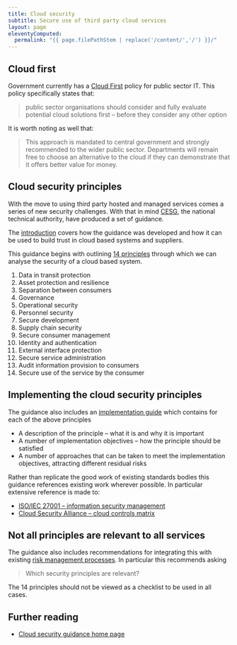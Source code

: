 ```yaml
---
title: Cloud security
subtitle: Secure use of third party cloud services
layout: page
eleventyComputed:
  permalink: "{{ page.filePathStem | replace('/content/','/') }}/"
---
```


## Cloud first

Government currently has a [Cloud First](https://web.archive.org/web/20151012003008/https://www.gov.uk/government/news/government-adopts-cloud-first-policy-for-public-sector-it) policy for public sector IT. This policy specifically states that:

> public sector organisations should consider and fully evaluate potential cloud solutions first – before they consider any other option

It is worth noting as well that:

> This approach is mandated to central government and strongly recommended to the wider public sector. Departments will remain free to choose an alternative to the cloud if they can demonstrate that it offers better value for money.

## Cloud security principles

With the move to using third party hosted and managed services comes a series of new security challenges. With that in mind [CESG](https://www.cesg.gov.uk/), the national technical authority, have produced a set of guidance.

The [introduction](https://web.archive.org/web/20151012003008/https://www.gov.uk/government/publications/cloud-security-guidance-introduction/cloud-security-guidance-introduction) covers how the guidance was developed and how it can be used to build trust in cloud based systems and suppliers.

This guidance begins with outlining [14 principles](https://web.archive.org/web/20151012003008/https://www.gov.uk/government/publications/cloud-service-security-principles/cloud-service-security-principles) through which we can analyse the security of a cloud based system.

1. Data in transit protection
2. Asset protection and resilience
3. Separation between consumers
4. Governance
5. Operational security
6. Personnel security
7. Secure development
8. Supply chain security
9. Secure consumer management
10. Identity and authentication
11. External interface protection
12. Secure service administration
13. Audit information provision to consumers
14. Secure use of the service by the consumer

## Implementing the cloud security principles

The guidance also includes an [implementation guide](https://web.archive.org/web/20151012003008/https://www.gov.uk/government/publications/implementing-the-cloud-security-principles/implementing-the-cloud-security-principles) which contains for each of the above principles

- A description of the principle – what it is and why it is important
- A number of implementation objectives – how the principle should be satisfied
- A number of approaches that can be taken to meet the implementation objectives, attracting different residual risks

Rather than replicate the good work of existing standards bodies this guidance references existing work wherever possible. In particular extensive reference is made to:

- [ISO/IEC 27001 – information security management](http://www.iso.org/iso/home/standards/management-standards/iso27001.htm)
- [Cloud Security Alliance – cloud controls matrix](https://cloudsecurityalliance.org/research/ccm/)

## Not all principles are relevant to all services

The guidance also includes recommendations for integrating this with existing [risk management processes](https://web.archive.org/web/20151012003008/https://www.gov.uk/government/publications/cloud-security-guidance-risk-management/cloud-security-guidance-risk-management). In particular this recommends asking

> Which security principles are relevant?

The 14 principles should not be viewed as a checklist to be used in all cases.

## Further reading

- [Cloud security guidance home page](https://web.archive.org/web/20151012003008/https://www.gov.uk/government/collections/cloud-security-guidance)
